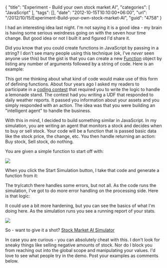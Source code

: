 {
	"title": "Experiment - Build your own stock market AI",
	"categories": [
		"JavaScript"
	],
	"tags": [],
	"date": "2012-10-15T10:10:00+06:00",
	"url": "/2012/10/15/Experiment-Build-your-own-stock-market-AI",
	"guid": "4758"
}

I had an interesting idea last night. I'm not saying it is a good idea - my brain is having some serious weirdness going on with the seven hour time change. But good idea or not I built it and figured I'd share it.

Did you know that you could create functions in JavaScript by passing in a string? I don't see many people using this technique (ok, I've <i>never</i> seen anyone use this) but the gist is that you can create a new <a href="https://developer.mozilla.org/en-US/docs/JavaScript/Reference/Global_Objects/Function">Function</a> object by listing any number of arguments followed by a string of code. Here is an example:
<!--more-->
<script src="https://gist.github.com/3892357.js?file=gistfile1.js"></script>

This got me thinking about what kind of code would make use of this form of defining functions. About four years ago I asked my readers to participate in a <a href="http://www.raymondcamden.com/index.cfm/2008/7/7/Friday-Puzzler-a-bit-early">coding contest</a> that required you to write the logic to handle a lemonade stand. The contest had you writing a UDF that responded to daily weather reports. It passed you information about your assets and you simply responded with an action. The idea was that you were building an "intelligent agent" to handle the business.

With this in mind, I decided to build something similar in JavaScript. In my simulation, you are writing an agent that monitors a stock and decides when to buy or sell stock. Your code will be a function that is passed basic data like the stock price, the change, etc. You then handle returning an action: Buy stock, Sell stock, do nothing.

You are given a simple function to start off with:

<img src="http://static.raymondcamden.com/images/screenshot32.png" />

When you click the Start Simulation button, I take that code and generate a function from it:

<script src="https://gist.github.com/3892392.js?file=gistfile1.js"></script>

The try/catch there handles some errors, but not all. As the code runs the simulation, I've got to do more error handling on the processing side. Here is that logic:

<script src="https://gist.github.com/3892395.js?file=gistfile1.js"></script>

It could use a bit more hardening, but you can see the basics of what I'm doing here. As the simulation runs you see a running report of your stats.

<img src="http://static.raymondcamden.com/images/screenshot33.png" />

So - want to give it a shot? <a href="http://www.raymondcamden.com/demos/2012/oct/15/test1.html">Stock Market AI Simulator</a>

In case you are curious - you can absolutely cheat with this. I don't look for sneaky things like selling negative amounts of stock. Nor do I block you from reaching out into the global scope and manipulating your values. I'd love to see what people try in the demo. Post your examples as comments below.